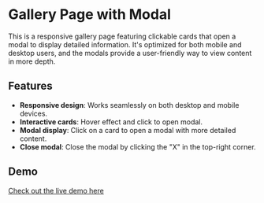 # Gallery Page with Modal

This is a responsive gallery page featuring clickable cards that open a modal to display detailed information. It's optimized for both mobile and desktop users, and the modals provide a user-friendly way to view content in more depth.

## Features
- **Responsive design**: Works seamlessly on both desktop and mobile devices.
- **Interactive cards**: Hover effect and click to open modal.
- **Modal display**: Click on a card to open a modal with more detailed content.
- **Close modal**: Close the modal by clicking the "X" in the top-right corner.

## Demo
[Check out the live demo here](https://rakaso598.github.io/)  
